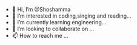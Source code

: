 - 👋 Hi, I’m @Shoshamma
- 👀 I’m interested in coding,singing and reading...
- 🌱 I’m currently learning engineering...
- 💞️ I’m looking to collaborate on ...
- 📫 How to reach me ...

<!---
shoshamma/shoshamma is a ✨ special ✨ repository because its `README.md` (this file) appears on your GitHub profile.
You can click the Preview link to take a look at your changes.
--->
